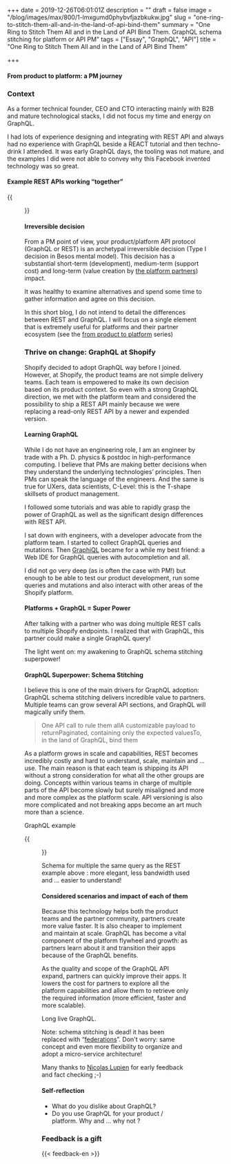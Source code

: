 +++
date = 2019-12-26T06:01:01Z
description = ""
draft = false
image = "/blog/images/max/800/1-lmxgumd0phybvfjazbkukw.jpg"
slug = "one-ring-to-stitch-them-all-and-in-the-land-of-api-bind-them"
summary = "One Ring to Stitch Them All and in the Land of API Bind Them. GraphQL schema stitching for platform or API PM"
tags = ["Essay", "GraphQL", "API"]
title = "One Ring to Stitch Them All and in the Land of API Bind Them"

+++


#### From product to platform: a PM journey

### Context

As a former technical founder, CEO and CTO interacting mainly with B2B and mature technological stacks, I did not focus my time and energy on GraphQL.

I had lots of experience designing and integrating with REST API and always had no experience with GraphQL beside a REACT tutorial and then techno-drink I attended. It was early GraphQL days, the tooling was not mature, and the examples I did were not able to convey why this Facebook invented technology was so great.

#### Example REST APIs working “together”

{{<figure src="/blog/images/max/800/1-iifnkw3i1ayvivqzmp-lfg-2x.jpg" caption="Example in REST: multiple queries to get a simple&nbsp;answer" >}}

#### Irreversible decision

From a PM point of view, your product/platform API protocol (GraphQL or REST) is an archetypal irreversible decision (Type I decision in Besos mental model). This decision has a substantial short-term (development), medium-term (support cost) and long-term (value creation by [the platform partners](from-product-manager-to-platform-manager-the-partners-impact-1-5.md)) impact.

It was healthy to examine alternatives and spend some time to gather information and agree on this decision.

In this short blog, I do not intend to detail the differences between REST and GraphQL. I will focus on a single element that is extremely useful for platforms and their partner ecosystem (see the [from product to platform](from-product-manager-to-platform-manager-the-partners-impact.md) series)

### Thrive on change: GraphQL at Shopify

Shopify decided to adopt GraphQL way before I joined. However, at Shopify, the product teams are not simple delivery teams. Each team is empowered to make its own decision based on its product context. So even with a strong GraphQL direction, we met with the platform team and considered the possibility to ship a REST API mainly because we were replacing a read-only REST API by a newer and expended version.

#### Learning GraphQL

While I do not have an engineering role, I am an engineer by trade with a Ph. D. physics & postdoc in high-performance computing. I believe that PMs are making better decisions when they understand the underlying technologies’ principles. Then PMs can speak the language of the engineers. And the same is true for UXers, data scientists, C-Level: this is the T-shape skillsets of product management.

I followed some tutorials and was able to rapidly grasp the power of GraphQL as well as the significant design differences with REST API.

I sat down with engineers, with a developer advocate from the platform team. I started to collect GraphQL queries and mutations. Then [GraphiQL](https://github.com/graphql/graphiql) became for a while my best friend: a Web IDE for GraphQL queries with autocompletion and all.

I did not go very deep (as is often the case with PM!) but enough to be able to test our product development, run some queries and mutations and also interact with other areas of the Shopify platform.

#### Platforms + GraphQL = Super Power

After talking with a partner who was doing multiple REST calls to multiple Shopify endpoints. I realized that with GraphQL, this partner could make a single GraphQL query!

The light went on: my awakening to GraphQL schema stitching superpower!

#### GraphQL Superpower: Schema Stitching

I believe this is one of the main drivers for GraphQL adoption: GraphQL schema stitching delivers incredible value to partners. Multiple teams can grow several API sections, and GraphQL will magically unify them.

> One API call to rule them allA customizable payload to returnPaginated, containing only the expected valuesTo, in the land of GraphQL, bind them

As a platform grows in scale and capabilities, REST becomes incredibly costly and hard to understand, scale, maintain and … use. The main reason is that each team is shipping its API without a strong consideration for what all the other groups are doing. Concepts within various teams in charge of multiple parts of the API become slowly but surely misaligned and more and more complex as the platform scale. API versioning is also more complicated and not breaking apps become an art much more than a science.

GraphQL example

{{<figure src="/blog/images/max/800/1-umgp3teudc8gage7ki2arg-2x.jpg" >}}

Schema for multiple the same query as the REST example above : more elegant, less bandwidth used and … easier to understand!

#### Considered scenarios and impact of each of them

Because this technology helps both the product teams and the partner community, partners create more value faster. It is also cheaper to implement and maintain at scale. GraphQL has become a vital component of the platform flywheel and growth: as partners learn about it and transition their apps because of the GraphQL benefits.

As the quality and scope of the GraphQL API expand, partners can quickly improve their apps. It lowers the cost for partners to explore all the platform capabilities and allow them to retrieve only the required information (more efficient, faster and more scalable).

Long live GraphQL.

Note: schema stitching is dead! it has been replaced with “[federations](https://blog.apollographql.com/apollo-federation-f260cf525d21)”. Don't worry: same concept and even more flexibility to organize and adopt a micro-service architecture!

Many thanks to [Nicolas Lupien](https://medium.com/u/ca4d76503477) for early feedback and fact checking ;-)

#### Self-reflection

* What do you dislike about GraphQL?
* Do you use GraphQL for your product / platform. Why and … why not ?

### Feedback is a gift
{{< feedback-en >}}

